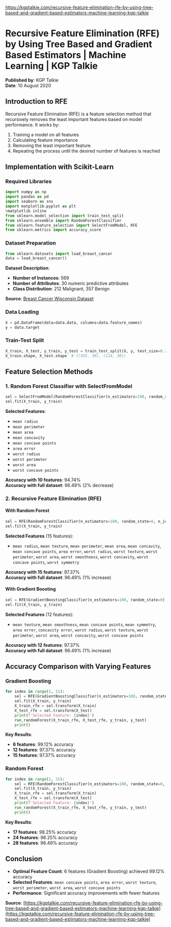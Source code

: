 https://kgptalkie.com/recursive-feature-elimination-rfe-by-using-tree-based-and-gradient-based-estimators-machine-learning-kgp-talkie

# Recursive Feature Elimination (RFE) by Using Tree Based and Gradient Based Estimators | Machine Learning | KGP Talkie

**Published by**: KGP Talkie  
**Date**: 10 August 2020

## Introduction to RFE

Recursive Feature Elimination (RFE) is a feature selection method that recursively removes the least important features based on model performance. It works by:

1. Training a model on all features
2. Calculating feature importance
3. Removing the least important feature
4. Repeating the process until the desired number of features is reached

## Implementation with Scikit-Learn

### Required Libraries

```python
import numpy as np
import pandas as pd
import seaborn as sns
import matplotlib.pyplot as plt
%matplotlib inline
from sklearn.model_selection import train_test_split
from sklearn.ensemble import RandomForestClassifier
from sklearn.feature_selection import SelectFromModel, RFE
from sklearn.metrics import accuracy_score
```

### Dataset Preparation

```python
from sklearn.datasets import load_breast_cancer
data = load_breast_cancer()
```

**Dataset Description**:
- **Number of Instances**: 569
- **Number of Attributes**: 30 numeric predictive attributes
- **Class Distribution**: 212 Malignant, 357 Benign

**Source**: [Breast Cancer Wisconsin Dataset](https://goo.gl/U2Uwz2)

### Data Loading

```python
X = pd.DataFrame(data=data.data, columns=data.feature_names)
y = data.target
```

### Train-Test Split

```python
X_train, X_test, y_train, y_test = train_test_split(X, y, test_size=0.2, random_state=0)
X_train.shape, X_test.shape  # ((455, 30), (114, 30))
```

## Feature Selection Methods

### 1. Random Forest Classifier with SelectFromModel

```python
sel = SelectFromModel(RandomForestClassifier(n_estimators=100, random_state=0, n_jobs=-1))
sel.fit(X_train, y_train)
```

**Selected Features**:
- `mean radius`
- `mean perimeter`
- `mean area`
- `mean concavity`
- `mean concave points`
- `area error`
- `worst radius`
- `worst perimeter`
- `worst area`
- `worst concave points`

**Accuracy with 10 features**: 94.74%  
**Accuracy with full dataset**: 96.49% (2% decrease)

### 2. Recursive Feature Elimination (RFE)

#### With Random Forest
```python
sel = RFE(RandomForestClassifier(n_estimators=100, random_state=0, n_jobs=-1), n_features_to_select=15)
sel.fit(X_train, y_train)
```

**Selected Features** (15 features):  
- `mean radius`, `mean texture`, `mean perimeter`, `mean area`, `mean concavity`, `mean concave points`, `area error`, `worst radius`, `worst texture`, `worst perimeter`, `worst area`, `worst smoothness`, `worst concavity`, `worst concave points`, `worst symmetry`

**Accuracy with 15 features**: 97.37%  
**Accuracy with full dataset**: 96.49% (1% increase)

#### With Gradient Boosting
```python
sel = RFE(GradientBoostingClassifier(n_estimators=100, random_state=0), n_features_to_select=12)
sel.fit(X_train, y_train)
```

**Selected Features** (12 features):  
- `mean texture`, `mean smoothness`, `mean concave points`, `mean symmetry`, `area error`, `concavity error`, `worst radius`, `worst texture`, `worst perimeter`, `worst area`, `worst concavity`, `worst concave points`

**Accuracy with 12 features**: 97.37%  
**Accuracy with full dataset**: 96.49% (1% increase)

## Accuracy Comparison with Varying Features

### Gradient Boosting
```python
for index in range(1, 31):
    sel = RFE(GradientBoostingClassifier(n_estimators=100, random_state=0), n_features_to_select=index)
    sel.fit(X_train, y_train)
    X_train_rfe = sel.transform(X_train)
    X_test_rfe = sel.transform(X_test)
    print(f'Selected Feature: {index}')
    run_randomForest(X_train_rfe, X_test_rfe, y_train, y_test)
    print()
```

**Key Results**:
- **6 features**: 99.12% accuracy
- **12 features**: 97.37% accuracy
- **15 features**: 97.37% accuracy

### Random Forest
```python
for index in range(1, 31):
    sel = RFE(RandomForestClassifier(n_estimators=100, random_state=0, n_jobs=-1), n_features_to_select=index)
    sel.fit(X_train, y_train)
    X_train_rfe = sel.transform(X_train)
    X_test_rfe = sel.transform(X_test)
    print(f'Selected Feature: {index}')
    run_randomForest(X_train_rfe, X_test_rfe, y_train, y_test)
    print()
```

**Key Results**:
- **17 features**: 98.25% accuracy
- **24 features**: 98.25% accuracy
- **28 features**: 96.49% accuracy

## Conclusion

- **Optimal Feature Count**: 6 features (Gradient Boosting) achieved 99.12% accuracy
- **Selected Features**: `mean concave points`, `area error`, `worst texture`, `worst perimeter`, `worst area`, `worst concave points`
- **Performance**: Significant accuracy improvements with fewer features

**Source**: [https://kgptalkie.com/recursive-feature-elimination-rfe-by-using-tree-based-and-gradient-based-estimators-machine-learning-kgp-talkie](https://kgptalkie.com/recursive-feature-elimination-rfe-by-using-tree-based-and-gradient-based-estimators-machine-learning-kgp-talkie)